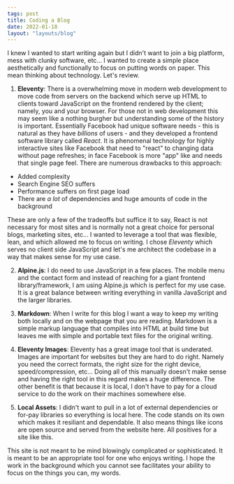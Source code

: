 ```yaml
---
tags: post
title: Coding a Blog
date: 2022-01-18
layout: "layouts/blog"
---
```


I knew I wanted to start writing again but I didn't want to join a big platform, mess with clunky software, etc... I wanted to create a simple place aesthetically and functionally to focus on putting words on paper. This mean thinking about technology. Let's review.

1. **Eleventy**: There is a overwhelming move in modern web development to move code from servers on the backend which serve up HTML to clients toward JavaScript on the frontend rendered by the client; namely, you and your browser. For those not in web development this may seem like a nothing burgher but understanding some of the history is important. Essentially Facebook had unique software needs - this is natural as they have *billions* of users - and they developed a frontend software library called *React*. It is phenomenal technology for highly interactive sites like Facebook that need to "react" to changing data without page refreshes; in face Facebook is more "app" like and needs that single page feel. There are numerous drawbacks to this approach:
- Added complexity
- Search Engine SEO suffers
- Performance suffers on first page load
- There are *a lot* of dependencies and huge amounts of code in the background

These are only a few of the tradeoffs but suffice it to say, React is not necessary for most sites and is normally not a great choice for personal blogs, marketing sites, etc... I wanted to leverage a tool that was flexible, lean, and which allowed me to focus on writing. I chose *Eleventy* which serves no client side JavaScript and let's me architect the codebase in a way that makes sense for my use case.

2. **Alpine.js**: I do need to use JavaScript in a few places. The mobile menu and the contact form and instead of reaching for a giant frontend library/framework, I am using Alpine.js which is perfect for my use case. It is a great balance between writing everything in vanilla JavaScript and the larger libraries.

3. **Markdown**: When I write for this blog I want a way to keep my writing both locally and on the webpage that you are reading. Markdown is a simple markup language that compiles into HTML at build time but leaves me with simple and portable text files for the original writing.

4. **Eleventy Images**: Eleventy has a great image tool that is underated. Images are important for websites but they are hard to do right. Namely you need the correct formats, the right size for the right device, speed/compression, etc... Doing all of this manually doesn't make sense and having the right tool in this regard makes a huge difference. The other benefit is that because it is local, I don't have to pay for a cloud service to do the work on their machines somewhere else.

5. **Local Assets**: I didn't want to pull in a lot of external dependencies or for-pay libraries so everything is local here. The code stands on its own which makes it resiliant and dependable. It also means things like icons are open source and served from the website here. All positives for a site like this.

This site is not meant to be mind blowingly complicated or sophisticated. It is meant to be an appropriate tool for one who enjoys writing. I hope the work in the background which you cannot see facilitates your ability to focus on the things you can, my words.
